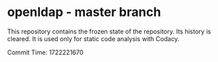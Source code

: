 # openldap - master branch

This repository contains the frozen state of the repository.
Its history is cleared. It is used only for static code
analysis with Codacy.

Commit Time: 1722221670